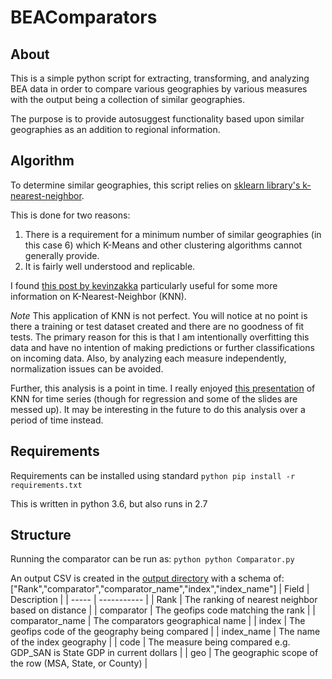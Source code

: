 # BEAComparators
## About
This is a simple python script for extracting, transforming, and analyzing BEA data
in order to compare various geographies by various measures with the output being
a collection of similar geographies.

The purpose is to provide autosuggest functionality based upon similar geographies
as an addition to regional information.

## Algorithm
To determine similar geographies, this script relies on [sklearn library's k-nearest-neighbor](http://scikit-learn.org/stable/modules/neighbors.html).

This is done for two reasons:
1. There is a requirement for a minimum number of similar geographies (in this case 6) which
K-Means and other clustering algorithms cannot generally provide.
2. It is fairly well understood and replicable.

I found [this post by kevinzakka](https://kevinzakka.github.io/2016/07/13/k-nearest-neighbor/)
particularly useful for some more information on K-Nearest-Neighbor (KNN).

*Note* This application of KNN is not perfect. You will notice at no point
is there a training or test dataset created and there are no goodness of fit tests.
The primary reason for this is that I am intentionally overfitting this data and
have no intention of making predictions or further classifications on incoming data. Also,
by analyzing each measure independently, normalization issues can be avoided.  

Further, this analysis is a point in time. I really enjoyed [this presentation](https://forecasters.org/wp-content/uploads/gravity_forms/7-2a51b93047891f1ec3608bdbd77ca58d/2013/07/2013-ISF-KNN-for-Time-Series-Data.pdf) of KNN for time series (though for regression and some of the slides are messed up). It may be interesting in the future to do this analysis over a period of time instead.


## Requirements
Requirements can be installed using standard
`python
pip install -r requirements.txt`

This is written in python 3.6, but also runs in 2.7

## Structure
Running the comparator can be run as:
`python
python Comparator.py`

An output CSV is created in the [output directory](/output) with a schema of:
["Rank","comparator","comparator_name","index","index_name"]
| Field | Description |
| ----- | ----------- |
| Rank  | The ranking of nearest neighbor based on distance |
| comparator | The geofips code matching the rank |
| comparator_name | The comparators geographical name |
| index | The geofips code of the geography being compared |
| index_name | The name of the index geography |
| code | The measure being compared e.g. GDP_SAN is State GDP in current dollars |
| geo | The geographic scope of the row (MSA, State, or County) |
